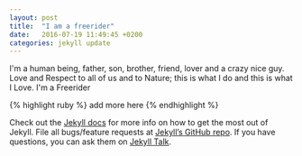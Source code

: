 ```yaml
---
layout: post
title:  "I am a freerider"
date:   2016-07-19 11:49:45 +0200
categories: jekyll update
---
```

I'm a human being, father, son, brother, friend, lover and a crazy nice guy. Love and Respect to all of us and to Nature; this is what I do and this is what I Love. I'm a Freerider


{% highlight ruby %}
add more here
{% endhighlight %}

Check out the [Jekyll docs][jekyll-docs] for more info on how to get the most out of Jekyll. File all bugs/feature requests at [Jekyll’s GitHub repo][jekyll-gh]. If you have questions, you can ask them on [Jekyll Talk][jekyll-talk].

[jekyll-docs]: http://jekyllrb.com/docs/home
[jekyll-gh]:   https://github.com/jekyll/jekyll
[jekyll-talk]: https://talk.jekyllrb.com/
